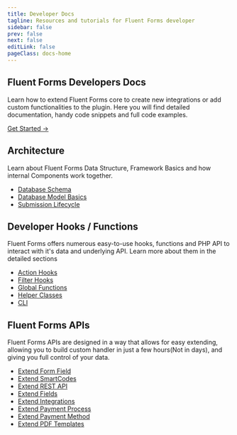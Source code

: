 ```yaml
---
title: Developer Docs
tagline: Resources and tutorials for Fluent Forms developer
sidebar: false
prev: false
next: false
editLink: false
pageClass: docs-home
---
```


<section id="home-hero">
  <h1>Fluent Forms Developers Docs</h1>
  <p>Learn how to extend Fluent Forms core to create new integrations or add custom functionalities to the plugin. Here you will find detailed documentation, handy code snippets and full code examples.</p>
   <p class="action"><a href="/getting-started/" class="nav-link action-button">
      Get Started →
    </a></p>
</section>

<section id="home-get-started" class="home-content">
  <div>
    <h2>Architecture</h2>
    <p>Learn about Fluent Forms Data Structure, Framework Basics and how internal Components work together.</p>
  </div>
  <div>
    <ul>
      <li><a href="./database/">Database Schema</a></li>
      <li><a href="./database/models/">Database Model Basics</a></li>
      <li><a href="./submission-lifecycle/">Submission Lifecycle</a></li>
    </ul>
  </div>
</section>

<section id="home-internals" class="home-content">
  <div>
    <h2>Developer Hooks / Functions</h2>
    <p>Fluent Forms offers numerous easy-to-use hooks, functions and PHP API to interact with it's data and underlying API. Learn more about them in the detailed sections</p>
  </div>
  <div>
    <ul>
      <li><a href="./hooks/actions/">Action Hooks</a></li>
      <li><a href="./hooks/filters/">Filter Hooks</a></li>
      <li><a href="./global-functions/">Global Functions</a></li>
      <li><a href="./helpers/">Helper Classes</a></li>
      <li><a href="./cli/">CLI</a></li>
    </ul>
  </div>
</section>

<section id="home-components" class="home-content">
  <div>
    <h2>Fluent Forms APIs</h2>
    <p>Fluent Forms APIs are designed in a way that allows for easy extending, allowing you to build custom handler in just a few 
    hours(Not in days), and giving you full control of your data.</p>
</div>
  <div>
    <ul>
      <li><a href="api/classes/base-field-manager">Extend Form Field</a></li>
      <li><a href="./modules/smart-code/">Extend SmartCodes</a></li>
      <li><a href="api/extending-rest-api/">Extend REST API</a></li>
      <li><a href="api/classes/base-field-manager">Extend Fields</a></li>
      <li><a href="api/classes/integration-manager-controller">Extend Integrations</a></li>
      <li><a href="api/classes/base-processor">Extend Payment Process</a></li>
      <li><a href="api/classes/base-payment-method">Extend Payment Method</a></li>
      <li><a href="api/classes/pdf-template-manager">Extend PDF Templates</a></li>
    </ul>
  </div>
</section>
